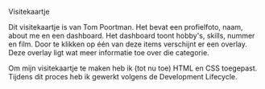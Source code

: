 Visitekaartje

Dit visitekaartje is van Tom Poortman. Het bevat een profielfoto, naam, about me en een dashboard.
Het dashboard toont hobby's, skills, nummer en film. Door te klikken op één van deze items verschijnt er een overlay.
Deze overlay ligt wat meer informatie toe over die categorie.

Om mijn visitekaartje te maken heb ik (tot nu toe) HTML en CSS toegepast. Tijdens dit proces heb ik gewerkt volgens de Development Lifecycle.
